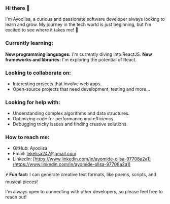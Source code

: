 ### Hi there 👋

<!--
**Ayoolisa/Ayoolisa** is a ✨ _special_ ✨ repository because its `README.md` (this file) appears on your GitHub profile.

Here are some ideas to get you started:

- 🔭 I’m currently working on ...
- 🌱 I’m currently learning ...
- 👯 I’m looking to collaborate on ...
- 🤔 I’m looking for help with ...
- 💬 Ask me about ...
- 📫 How to reach me: ...
- 😄 Pronouns: ...
- ⚡ Fun fact: ...
-->

I'm Ayoolisa, a curious and passionate software developer always looking to learn and grow.  My journey in the tech world is just beginning, but I'm excited to see where it takes me! 🫠

### Currently learning:

 **New programming languages:** I'm currently diving into ReactJS.
 **New frameworks and libraries:** I'm exploring the potential of React.

 ### Looking to collaborate on:

- Interesting projects that involve web apps.
-  Open-source projects that need development, testing and more...

### Looking for help with:

* Understanding complex algorithms and data structures.
* Optimizing code for performance and efficiency.
* Debugging tricky issues and finding creative solutions.

### How to reach me:

* GitHub: Ayoolisa
* Email: lekelisa247@gmail.com
* LinkedIn: [https://www.linkedin.com/in/ayomide-olisa-97708a2a1](https://www.linkedin.com/in/ayomide-olisa-97708a2a1)

**⚡ Fun fact:** I can generate creative text formats, like poems, scripts, and musical pieces! 

I'm always open to connecting with other developers, so please feel free to reach out! 
